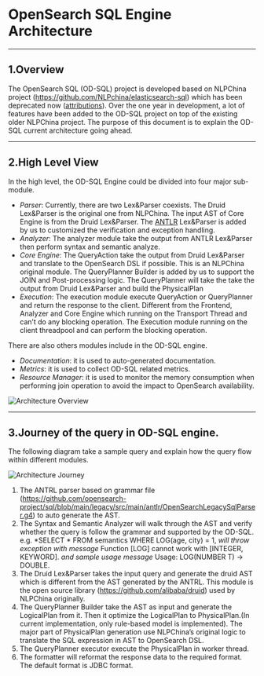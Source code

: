 # OpenSearch SQL Engine Architecture

---
## 1.Overview

The OpenSearch SQL (OD-SQL) project is developed based on NLPChina project (https://github.com/NLPchina/elasticsearch-sql) which has been deprecated now ([attributions](https://github.com/opensearch-project/sql/blob/master/docs/attributions.md)). Over the one year in development, a lot of features have been added to the OD-SQL project on top of the existing older NLPChina project. The purpose of this document is to explain the OD-SQL current architecture going ahead.

---
## 2.High Level View

In the high level, the OD-SQL Engine could be divided into four major sub-module.

* *Parser*: Currently, there are two Lex&Parser coexists. The Druid Lex&Parser is the original one from NLPChina. The input AST of Core Engine is from the Druid Lex&Parser. The [ANTLR](https://github.com/opensearch-project/sql/blob/main/legacy/src/main/antlr/OpenSearchLegacySqlLexer.g4) Lex&Parser is added by us to customized the verification and exception handling.
* *Analyzer*: The analyzer module take the output from ANTLR Lex&Parser then perform syntax and semantic analyze.
* *Core Engine*: The QueryAction take the output from Druid Lex&Parser and translate to the OpenSearch DSL if possible. This is an NLPChina original module. The QueryPlanner Builder is added by us to support the JOIN and Post-processing logic. The QueryPlanner will take the take the output from Druid Lex&Parser and build the PhysicalPlan
* *Execution*: The execution module execute QueryAction or QueryPlanner and return the response to the client. Different from the Frontend, Analyzer and Core Engine which running on the Transport Thread and can’t do any blocking operation. The Execution module running on the client threadpool and can perform the blocking operation.

There are also others modules include in the OD-SQL engine.

* _Documentation_: it is used to auto-generated documentation.
* _Metrics_: it is used to collect OD-SQL related metrics.
* _Resource Manager_:  it is used to monitor the memory consumption when performing join operation to avoid the impact to OpenSearch availability.

![Architecture Overview](img/architecture-overview.png)

---
## 3.Journey of the query in OD-SQL engine.

The following diagram take a sample query and explain how the query flow within different modules.

![Architecture Journey](img/architecture-journey.png)

1. The ANTRL parser based on grammar file (https://github.com/opensearch-project/sql/blob/main/legacy/src/main/antlr/OpenSearchLegacySqlParser.g4) to auto generate the AST. 
2. The Syntax and Semantic Analyzer will walk through the AST and verify whether the query is follow the grammar and supported by the OD-SQL. e.g. *SELECT * FROM semantics WHERE LOG(age, city) = 1, *will throw exception with message* Function [LOG] cannot work with [INTEGER, KEYWORD]. *and sample usage message* Usage: LOG(NUMBER T) → DOUBLE.
3. The Druid Lex&Parser takes the input query and generate the druid AST which is different from the AST generated by the ANTRL. This module is the open source library (https://github.com/alibaba/druid) used by NLPChina originally.
4. The QueryPlanner Builder take the AST as input and generate the LogicalPlan from it. Then it optimize the LogicalPlan to PhysicalPlan.(In current implementation, only rule-based model is implemented). The major part of PhysicalPlan generation use NLPChina’s original logic to translate the SQL expression in AST to OpenSearch DSL.
5. The QueryPlanner executor execute the PhysicalPlan in worker thread.
6. The formatter will reformat the response data to the required format. The default format is JDBC format.

